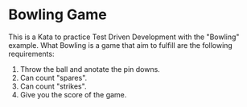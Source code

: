 # Bowling Game
This is a Kata to practice Test Driven Development with the "Bowling" example.
 What Bowling is a game that aim to fulfill are the following requirements:
   1. Throw the ball and anotate the pin downs.
   2. Can count "spares".
   3. Can count "strikes".
   4. Give you the score of the game.
